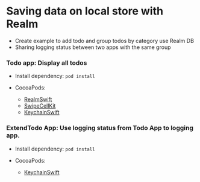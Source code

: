 # Saving data on local store with Realm

- Create example to add todo and group todos by category use Realm DB
- Sharing logging status between two apps with the same group

### Todo app: Display all todos

- Install dependency: `pod install`

- CocoaPods:
    - [RealmSwift](https://cocoapods.org/pods/RealmSwift)
    - [SwipeCellKit](https://github.com/SwipeCellKit/SwipeCellKit)
    - [KeychainSwift](https://cocoapods.org/pods/KeychainSwift)

### ExtendTodo App: Use logging status from Todo App to logging app.

- Install dependency: `pod install`

- CocoaPods:
    - [KeychainSwift](https://cocoapods.org/pods/KeychainSwift)
